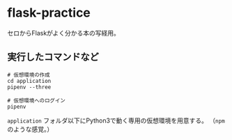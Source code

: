 # flask-practice

セロからFlaskがよく分かる本の写経用。

## 実行したコマンドなど

```shell
# 仮想環境の作成
cd application
pipenv --three

# 仮想環境へのログイン
pipenv
```

`application` フォルダ以下にPython3で動く専用の仮想環境を用意する。
（`npm` のような感覚。）


